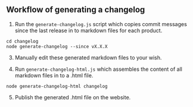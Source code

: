 ## Workflow of generating a changelog
1. Run the `generate-changelog.js` script which copies commit messages since the last release in to markdown files for each product.


```
cd changelog
node generate-changelog --since vX.X.X
```

3. Manually edit these generated markdown files to your wish.

4. Run `generate-changelog-html.js` which assembles the content of all markdown files in to a .html file.

```
node generate-changelog-html changelog
```

5. Publish the generated .html file on  the website.